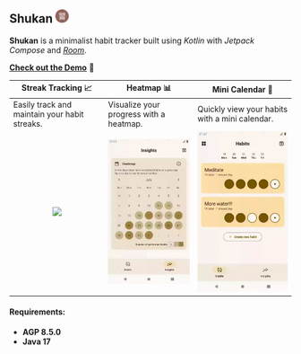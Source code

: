 ## Shukan <img src="./readme-doc/app-logo.png" alt="logo" width="24">

**Shukan** is a minimalist habit tracker built using *Kotlin* with *Jetpack Compose* and [*Room*](https://developer.android.com/training/data-storage/room). 

[**Check out the Demo**](https://youtube.com/shorts/aelC1dwhY8w?si=eMR0qW0WubXL5OYe) 🌱

| **Streak Tracking 📈**                                                     | **Heatmap 📊**                                                             | **Mini Calendar 📅**                                                             |
|----------------------------------------------------------------------------|----------------------------------------------------------------------------|----------------------------------------------------------------------------------|
| Easily track and maintain your habit streaks.                              | Visualize your progress with a heatmap.                                    | Quickly view your habits with a mini calendar.                                   |
| <div align="center"><img src="./readme-doc/details.gif" width="200"></div> | <div align="center"><img src="./readme-doc/heatmap.gif" width="200"></div> | <div align="center"><img src="./readme-doc/switch-layout.gif" width="200"></div> |

#### Requirements:
- **AGP 8.5.0**
- **Java 17**
